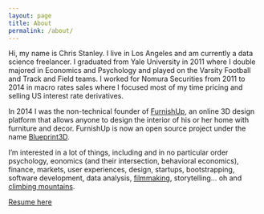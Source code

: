 ```yaml
---
layout: page
title: About
permalink: /about/
---
```


Hi, my name is Chris Stanley. I live in Los Angeles and am currently a data science freelancer. I graduated from Yale University in 2011 where I double majored in Economics and Psychology and played on the Varsity Football and Track and Field teams. I worked for Nomura Securities from 2011 to 2014 in macro rates sales where I focused most of my time pricing and selling US interest rate derivatives. 

In 2014 I was the non-technical founder of [FurnishUp](http://www.furnishup.com/), an online 3D design platform that allows anyone to design the interior of his or her home with furniture and decor. FurnishUp is now an open source project under the name [Blueprint3D](https://github.com/furnishup/blueprint3d). 

I’m interested in a lot of things, including and in no particular order psychology, eonomics (and their intersection, behavioral economics), finance, markets, user experiences, design, startups, bootstrapping, software development, data analysis, [filmmaking](https://vimeo.com/user16553597), storytelling… oh and [climbing mountains](https://www.youtube.com/watch?v=45giRi5F3Ng).

[Resume here](http://stanleychris2.github.io/home/resume/0)